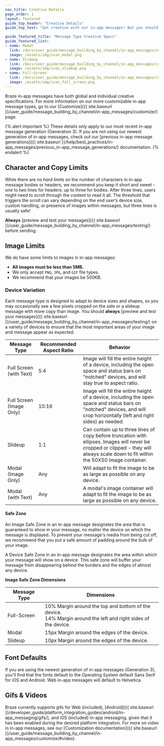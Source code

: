 ```yaml
---
nav_title: Creative Details
page_order: 1
layout: featured
guide_top_header: "Creative Details"
guide_top_text: "Get creative with our in-app messages! But you should know some of the guidelines, first! After all, you have to know those rules to break them! Check out the individual message type's Creative Specs or the global Creative Details below."

guide_featured_title: "Message Type Creative Specs"
guide_featured_list:
- name: Modal
  link: /docs/user_guide/message_building_by_channel/in-app_messages/creative_details/modal/
  image: /assets/img/icon_modal.png
- name: Slideup
  link: /docs/user_guide/message_building_by_channel/in-app_messages/creative_details/slideup/
  image: /assets/img/icon_slideup.png
- name: Full-Screen
  link: /docs/user_guide/message_building_by_channel/in-app_messages/creative_details/fullscreen/
  image: /assets/img/icon_full_screen.png
---
```


Braze in-app messages have both global and individual creative specifications. For more information on our more customizable in-app message types, go to our [Customize]({{ site.baseurl }}/user_guide/message_building_by_channel/in-app_messages/customize/) page.


{% alert important %}
  These details only apply to our most recent in-app message generation (Generation 3). If you are not using our newest generation of in-app messages, check out our [previous in-app message generations]({{ site.baseurl }}/help/best_practices/in-app_messages/previous_in-app_message_generations/) documentation.
{% endalert %}


## Character and Copy Limits

While there are no _hard limits_ on the number of characters in in-app message bodies or headers, we recommend you keep it short and sweet - one to two lines for headers; up to three for bodies. After three lines, users might need to scroll through the content to read it all. The threshold that triggers the scroll can vary depending on the end user’s device size, custom handling, or presence of images within messages, but three lines is usually safe!

__Always__ [preview and test your messages]({{ site.baseurl }}/user_guide/message_building_by_channel/in-app_messages/testing/) before sending.


## Image Limits

We do have some limits to images in in-app messages:

- __All images must be less than 5MB.__
- We only accept `PNG`, `JPG`, and `GIF` file types.
- We recommend that your images be 500KB.

### Device Variation
Each message type is designed to adapt to device sizes and shapes, so you may occasionally see a few pixels cropped on the side or a slideup message with more copy than image. You should __always__ [preview and test your messages]({{ site.baseurl }}/user_guide/message_building_by_channel/in-app_messages/testing/) on a variety of devices to ensure that the most important areas of your image and message appear as expected.

| Message Type | Recommended Aspect Ratio | Behavior |
|--- | --- | --- |
| Full Screen (with Text) | 5:4 | Image will fill the entire height of a device, including the open space and status bars on "notched" devices, and will stay true to aspect ratio. |
| Full Screen (Image Only) | 10:16 | Image will fill the entire height of a device, including the open space and status bars on "notched" devices, and will crop horizontally (left and right sides) as needed. |
| Slideup | 1:1 | Can contain up to three lines of copy before truncation with ellipses. Images will never be cropped or clipped - they will always scale down to fit within the 50X50 image container. |
| Modal (Image Only) | Any | Will adapt to fit the image to be as large as possible on any device. |
| Modal (with Text) | Any | A modal's image container will adapt to fit the image to be as large as possible on any device. |


#### Safe Zone

An Image Safe Zone in an in-app message designates the area that is guaranteed to show in your message, no matter the device on which the message is displayed. To prevent your message's media from being cut off, we recommend that you put a safe amount of padding around the bulk of your image.  

A Device Safe Zone in an in-app message designates the area within which your message will show on a device. This safe zone will buffer your message from disappearing behind the borders and the edges of almost any device.

__Image Safe Zone Dimensions__

|Message Type | Dimensions |
|---|---|
| Full-Screen | 10% Margin around the top and bottom of the device. <br> 14% Margin around the left and right sides of the device. |
| Modal | 15px Margin around the edges of the device. |
| Slideup | 10px Margin around the edges of the device. |

## Font Defaults
If you are using the newest generation of in-app messages (Generation 3), you'll find that the fonts default to the Operating System default Sans Serif for iOS and Android. Web in-app messages will default to Helvetica.

## Gifs & Videos

Braze currently supports gifs for Web (included), [Android]({{ site.baseurl }}/developer_guide/platform_integration_guides/android/in-app_messaging/gifs/), and iOS (included) in-app messaging, given that it has been enabled during the desired platform integration. For more on video in in-app messages, see our [Customization documentation]({{ site.baseurl }}/user_guide/message_building_by_channel/in-app_messages/customize/#video).
